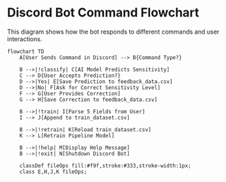 # Discord Bot Command Flowchart

This diagram shows how the bot responds to different commands and user interactions.

```mermaid
flowchart TD
    A[User Sends Command in Discord] --> B{Command Type?}

    B -->|!classify| C[AI Model Predicts Sensitivity]
    C --> D{User Accepts Prediction?}
    D -->|Yes| E[Save Prediction to feedback_data.csv]
    D -->|No| F[Ask for Correct Sensitivity Level]
    F --> G[User Provides Correction]
    G --> H[Save Correction to feedback_data.csv]

    B -->|!train| I[Parse 5 Fields from User]
    I --> J[Append to train_dataset.csv]

    B -->|!retrain| K[Reload train_dataset.csv]
    K --> L[Retrain Pipeline Model]

    B -->|!help| M[Display Help Message]
    B -->|!exit| N[Shutdown Discord Bot]

    classDef fileOps fill:#f9f,stroke:#333,stroke-width:1px;
    class E,H,J,K fileOps;
